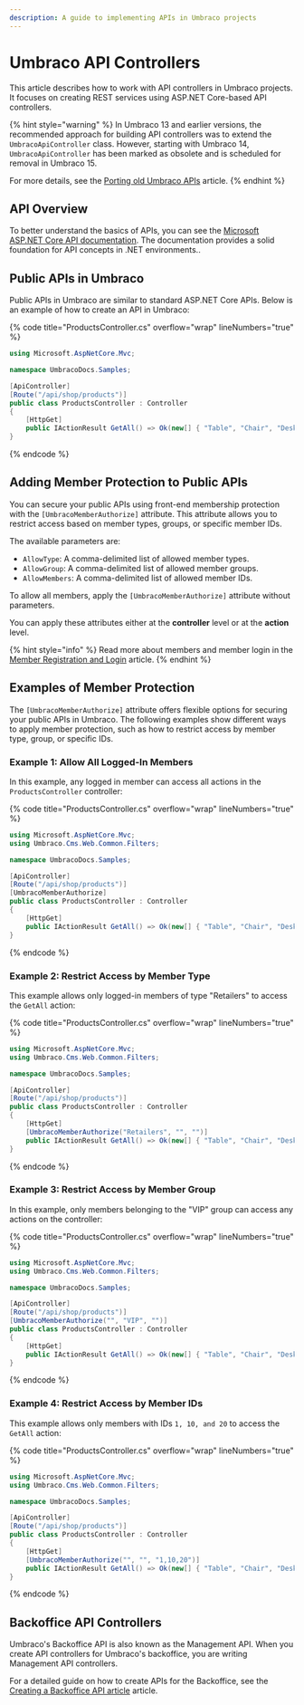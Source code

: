 ```yaml
---
description: A guide to implementing APIs in Umbraco projects
---
```


# Umbraco API Controllers

This article describes how to work with API controllers in Umbraco projects. It focuses on creating REST services using ASP.NET Core-based API controllers.

{% hint style="warning" %}
In Umbraco 13 and earlier versions, the recommended approach for building API controllers was to extend the `UmbracoApiController` class. However, starting with Umbraco 14, `UmbracoApiController` has been marked as obsolete and is scheduled for removal in Umbraco 15.

For more details, see the [Porting old Umbraco APIs](porting-old-umbraco-apis.md) article.
{% endhint %}

## API Overview

To better understand the basics of APIs, you can see the [Microsoft ASP.NET Core API documentation](https://learn.microsoft.com/en-us/aspnet/core/web-api/). The documentation provides a solid foundation for API concepts in .NET environments..

## Public APIs in Umbraco

Public APIs in Umbraco are similar to standard ASP.NET Core APIs. Below is an example of how to create an API in Umbraco:

{% code title="ProductsController.cs" overflow="wrap" lineNumbers="true" %}

```csharp
using Microsoft.AspNetCore.Mvc;

namespace UmbracoDocs.Samples;

[ApiController]
[Route("/api/shop/products")]
public class ProductsController : Controller
{
    [HttpGet]
    public IActionResult GetAll() => Ok(new[] { "Table", "Chair", "Desk", "Computer" });
}
```

{% endcode %}

## Adding Member Protection to Public APIs

You can secure your public APIs using front-end membership protection with the `[UmbracoMemberAuthorize]` attribute. This attribute allows you to restrict access based on member types, groups, or specific member IDs.

The available parameters are:

- `AllowType`: A comma-delimited list of allowed member types.
- `AllowGroup`: A comma-delimited list of allowed member groups.
- `AllowMembers`: A comma-delimited list of allowed member IDs.

To allow all members, apply the `[UmbracoMemberAuthorize]` attribute without parameters.

You can apply these attributes either at the **controller** level or at the **action** level.

{% hint style="info" %}
Read more about members and member login in the [Member Registration and Login](../../../tutorials/members-registration-and-login.md) article.
{% endhint %}

## Examples of Member Protection

The `[UmbracoMemberAuthorize]` attribute offers flexible options for securing your public APIs in Umbraco.  The following examples show different ways to apply member protection, such as how to restrict access by member type, group, or specific IDs.

### Example 1: Allow All Logged-In Members

In this example, any logged in member can access all actions in the `ProductsController` controller:

{% code title="ProductsController.cs" overflow="wrap" lineNumbers="true" %}

```csharp
using Microsoft.AspNetCore.Mvc;
using Umbraco.Cms.Web.Common.Filters;

namespace UmbracoDocs.Samples;

[ApiController]
[Route("/api/shop/products")]
[UmbracoMemberAuthorize]
public class ProductsController : Controller
{
    [HttpGet]
    public IActionResult GetAll() => Ok(new[] { "Table", "Chair", "Desk", "Computer" });
}
```

{% endcode %}

### Example 2: Restrict Access by Member Type

This example allows only logged-in members of type "Retailers" to access the `GetAll` action:

{% code title="ProductsController.cs" overflow="wrap" lineNumbers="true" %}

```csharp
using Microsoft.AspNetCore.Mvc;
using Umbraco.Cms.Web.Common.Filters;

namespace UmbracoDocs.Samples;

[ApiController]
[Route("/api/shop/products")]
public class ProductsController : Controller
{
    [HttpGet]
    [UmbracoMemberAuthorize("Retailers", "", "")]
    public IActionResult GetAll() => Ok(new[] { "Table", "Chair", "Desk", "Computer" });
}
```

{% endcode %}

### Example 3: Restrict Access by Member Group

In this example, only members belonging to the "VIP" group can access any actions on the controller:

{% code title="ProductsController.cs" overflow="wrap" lineNumbers="true" %}

```csharp
using Microsoft.AspNetCore.Mvc;
using Umbraco.Cms.Web.Common.Filters;

namespace UmbracoDocs.Samples;

[ApiController]
[Route("/api/shop/products")]
[UmbracoMemberAuthorize("", "VIP", "")]
public class ProductsController : Controller
{
    [HttpGet]
    public IActionResult GetAll() => Ok(new[] { "Table", "Chair", "Desk", "Computer" });
}
```

{% endcode %}

### Example 4: Restrict Access by Member IDs

This example allows only members with IDs `1, 10, and 20` to access the `GetAll` action:

{% code title="ProductsController.cs" overflow="wrap" lineNumbers="true" %}

```csharp
using Microsoft.AspNetCore.Mvc;
using Umbraco.Cms.Web.Common.Filters;

namespace UmbracoDocs.Samples;

[ApiController]
[Route("/api/shop/products")]
public class ProductsController : Controller
{
    [HttpGet]
    [UmbracoMemberAuthorize("", "", "1,10,20")]
    public IActionResult GetAll() => Ok(new[] { "Table", "Chair", "Desk", "Computer" });
}
```

{% endcode %}

## Backoffice API Controllers

Umbraco's Backoffice API is also known as the Management API. When you create API controllers for Umbraco's backoffice, you are writing Management API controllers.

For a detailed guide on how to create APIs for the Backoffice, see the [Creating a Backoffice API article](../../../tutorials/creating-a-backoffice-api/README.md) article.
